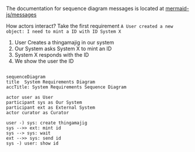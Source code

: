 The documentation for sequence diagram messages is located at [mermaid-js/messages](https://mermaid.js.org/syntax/sequenceDiagram.html#messages)

How actors interact? Take the first requirement `A User created a new object: I need to mint a ID with ID System X`

1. User Creates a thingamajig in our system
1. Our System asks System X to mint an ID
1. System X responds with the ID
1. We show the user the ID


```mermaid

sequenceDiagram
title  System Requirements Diagram
accTitle: System Requirements Sequence Diagram

actor user as User
participant sys as Our System
participant ext as External System
actor curator as Curator

user -) sys: create thingamajig
sys -->> ext: mint id
sys --> sys: wait
ext -->> sys: send id
sys -) user: show id

```
